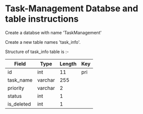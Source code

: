 # Task-Management Databse and table instructions

Create a databse with name 'TaskManagement'

Create a new table names 'task_info'.

Structure of task_info table is :-

|Field       |Type     |Length |Key |
|------------|---------|-------|----|    
|id          |int      |11     |pri |
|task_name   |varchar  |255    |    |
|priority    |varchar  |2      |    |
|status      |int      |1      |    |
|is_deleted  |int      |1      |    |

